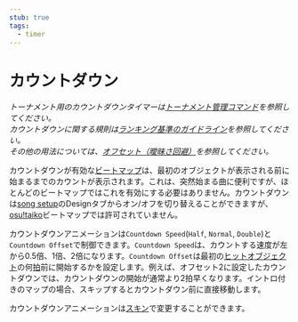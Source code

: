 ```yaml
---
stub: true
tags:
  - timer
---
```


# カウントダウン

*トーナメント用のカウントダウンタイマーは[トーナメント管理コマンド](/wiki/osu!tourney/Tournament_management_commands)を参照してください。*\
*カウントダウンに関する規則は[ランキング基準のガイドライン](/wiki/Ranking_Criteria#guidelines)を参照してください。*\
*その他の用法については、[オフセット（曖昧さ回避）](/wiki/Disambiguation/Offset)を参照してください。*

カウントダウンが有効な[ビートマップ](/wiki/Beatmap)は、最初のオブジェクトが表示される前に始まるまでのカウントが表示されます。これは、突然始まる曲に便利ですが、ほとんどのビートマップではこれを有効にする必要はありません。カウントダウンは[song setup](/wiki/Client/Beatmap_editor/Song_Setup)のDesignタブからオン/オフを切り替えることができますが、[osu!taiko](/wiki/Game_mode/osu!taiko)ビートマップでは許可されていません。

カウントダウンアニメーションは`Countdown Speed`(`Half`, `Normal`, `Double`)と`Countdown Offset`で制御できます。`Countdown Speed`は、カウントする速度が左から0.5倍、1倍、2倍になります。`Countdown Offset`は最初の[ヒットオブジェクト](/wiki/Hit_object)の何[拍](/wiki/Beatmapping/Beats_per_minute)前に開始するかを設定します。例えば、オフセット2に設定したカウントダウンでは、カウントダウンの開始が通常より2拍早くなります。イントロ付きのマップの場合、スキップするとカウントダウン前に直接移動します。

カウントダウンアニメーションは[スキン](/wiki/Skinning/Interface#countdown)で変更することができます。
